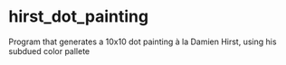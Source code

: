 # hirst_dot_painting
Program that generates a 10x10 dot painting à la Damien Hirst, using his subdued color pallete
